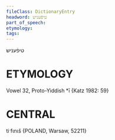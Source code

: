 ```yaml
---
fileClass: DictionaryEntry
headword: טיפֿעניש
part_of_speech: 
etymology: 
tags: 
---
```

טיפֿעניש

ETYMOLOGY
===========
Vowel 32, Proto-Yiddish *ī
{Katz 1982: 59}

CENTRAL
========

tiˑfɩnɩš {POLAND, Warsaw, 52211}